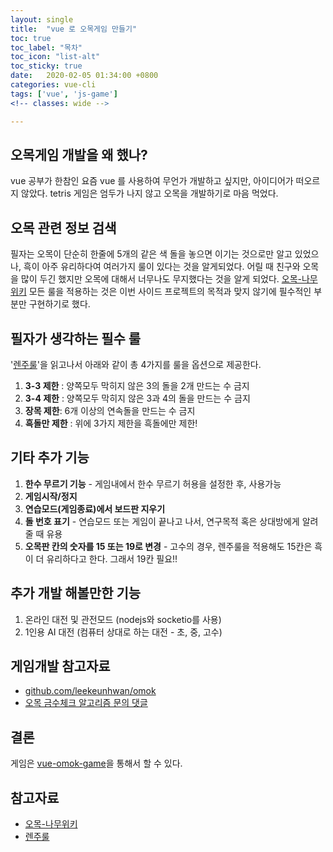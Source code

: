 ```yaml
---
layout: single
title:  "vue 로 오목게임 만들기"
toc: true
toc_label: "목차"
toc_icon: "list-alt"
toc_sticky: true
date:   2020-02-05 01:34:00 +0800
categories: vue-cli
tags: ['vue', 'js-game']
<!-- classes: wide -->

---
```



## 오목게임 개발을 왜 했나?
vue 공부가 한참인 요즘 vue 를 사용하여 무언가 개발하고 싶지만, 아이디어가 떠오르지 않았다. tetris 게임은 엄두가 나지 않고 오목을 개발하기로 마음 먹었다.

## 오목 관련 정보 검색
필자는 오목이 단순히 한줄에 5개의 같은 색 돌을 놓으면 이기는 것으로만 알고 있었으나, 흑이 아주 유리하다여 여러가지 룰이 있다는 것을 알게되었다.
어릴 때 친구와 오목을 많이 두긴 했지만 오목에 대해서 너무나도 무지했다는 것을 알게 되었다. [오목-나무위키][omok-namuwiki]
모든 룰을 적용하는 것은 이번 사이드 프로젝트의 목적과 맞지 않기에 필수적인 부분만 구현하기로 했다.

## 필자가 생각하는 필수 룰
'[렌주룰][lenju]'을 읽고나서 아래와 같이 총 4가지를 룰을 옵션으로 제공한다.

1. **3-3 제한** : 양쪽모두 막히지 않은 3의 돌을 2개 만드는 수 금지
1. **3-4 제한** : 양쪽모두 막히지 않은 3과 4의 돌을 만드는 수 금지
1. **장목 제한**: 6개 이상의 연속돌을 만드는 수 금지
1. **흑돌만 제한** : 위에 3가지 제한을 흑돌에만 제한!

## 기타 추가 기능
1. **한수 무르기 기능** - 게임내에서 한수 무르기 허용을 설정한 후, 사용가능
1. **게임시작/정지**
1. **연습모드(게임종료)에서 보드판 지우기**
1. **돌 번호 표기** - 연습모드 또는 게임이 끝나고 나서, 연구목적 혹은 상대방에게 알려줄 때 유용
1. **오목판 칸의 숫자를 15 또는 19로 변경** - 고수의 경우, 렌주룰을 적용해도 15칸은 흑이 더 유리하다고 한다. 그래서 19칸 필요!!

## 추가 개발 해볼만한 기능
1. 온라인 대전 및 관전모드 (nodejs와 socketio를 사용)
1. 1인용 AI 대전 (컴퓨터 상대로 하는 대전 - 초, 중, 고수)

## 게임개발 참고자료
* [github.com/leekeunhwan/omok][github.com/leekeunhwan/omok]
* [오목 금수체크 알고리즘 문의 댓글][kldp-omok-rule]

## 결론
게임은 [vue-omok-game][vue-omok-game]을 통해서 할 수 있다.

## 참고자료
* [오목-나무위키][omok-namuwiki]
* [렌주룰][lenju]

[omok-namuwiki]: https://namu.wiki/w/%EC%98%A4%EB%AA%A9?from=%EC%98%A4%EB%AA%A9%28%EA%B2%8C%EC%9E%84%29
[lenju]: https://namu.wiki/w/%EB%A0%8C%EC%A3%BC
[vue-omok-game]: https://kabkee.github.io/vue-omok-game/
[kldp-omok-rule]: https://kldp.org/comment/138059#comment-138059
[github.com/leekeunhwan/omok]: https://github.com/leekeunhwan/omok/blob/master/omok.html
